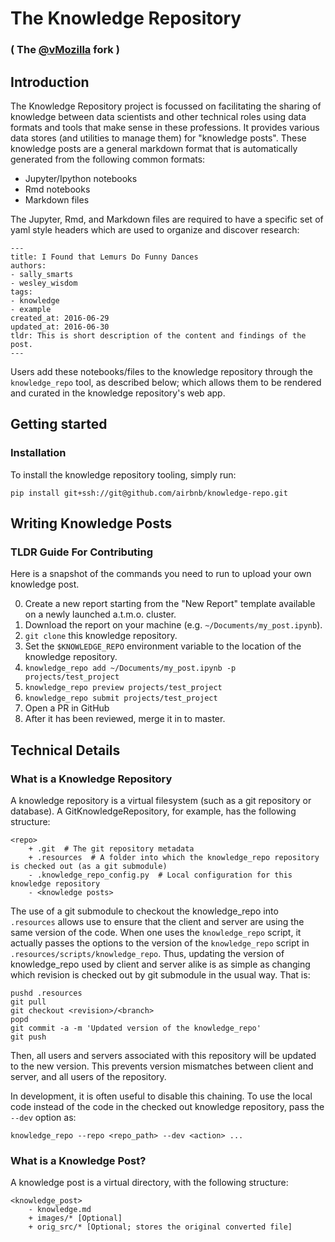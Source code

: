 # The Knowledge Repository

### ( The [@vMozilla](http://github.com/vMozilla) fork )


## Introduction

The Knowledge Repository project is focussed on facilitating the sharing of knowledge between data scientists and other technical roles using data formats and tools that make sense in these professions. It provides various data stores (and utilities to manage them) for "knowledge posts". These knowledge posts are a general markdown format that is automatically generated from the following common formats:

 - Jupyter/Ipython notebooks
 - Rmd notebooks
 - Markdown files

The Jupyter, Rmd, and Markdown files are required to have a specific set of yaml style headers which are used to organize and discover research:

```
---
title: I Found that Lemurs Do Funny Dances
authors:
- sally_smarts
- wesley_wisdom
tags:
- knowledge
- example
created_at: 2016-06-29
updated_at: 2016-06-30
tldr: This is short description of the content and findings of the post.
---
```

Users add these notebooks/files to the knowledge repository through the `knowledge_repo` tool, as described below; which allows them to be rendered and curated in the knowledge repository's web app.

## Getting started

### Installation
To install the knowledge repository tooling, simply run:

`pip install git+ssh://git@github.com/airbnb/knowledge-repo.git`

## Writing Knowledge Posts

### TLDR Guide For Contributing

Here is a snapshot of the commands you need to run to upload your own knowledge post.

0. Create a new report starting from the "New Report" template available on a newly launched a.t.m.o. cluster.
1. Download the report on your machine (e.g. `~/Documents/my_post.ipynb`).
2. `git clone` this knowledge repository.
3. Set the `$KNOWLEDGE_REPO` environment variable to the location of the knowledge repository.
4. `knowledge_repo add ~/Documents/my_post.ipynb -p projects/test_project`
5. `knowledge_repo preview projects/test_project`
6. `knowledge_repo submit projects/test_project`
7. Open a PR in GitHub
8. After it has been reviewed, merge it in to master.

## Technical Details

### What is a Knowledge Repository

A knowledge repository is a virtual filesystem (such as a git repository or database). A GitKnowledgeRepository, for example, has the following structure:

	<repo>
	    + .git  # The git repository metadata
	    + .resources  # A folder into which the knowledge_repo repository is checked out (as a git submodule)
	    - .knowledge_repo_config.py  # Local configuration for this knowledge repository
	    - <knowledge posts>

The use of a git submodule to checkout the knowledge_repo into `.resources` allows use to ensure that the client and server are using the same version of the code. When one uses the `knowledge_repo` script, it actually passes the options to the version of the `knowledge_repo` script in `.resources/scripts/knowledge_repo`. Thus, updating the version of knowledge_repo used by client and server alike is as simple as changing which revision is checked out by git submodule in the usual way. That is:

	pushd .resources
	git pull
	git checkout <revision>/<branch>
	popd
	git commit -a -m 'Updated version of the knowledge_repo'
	git push

Then, all users and servers associated with this repository will be updated to the new version. This prevents version mismatches between client and server, and all users of the repository.

In development, it is often useful to disable this chaining. To use the local code instead of the code in the checked out knowledge repository, pass the `--dev` option as:

`knowledge_repo --repo <repo_path> --dev <action> ...`

### What is a Knowledge Post?

A knowledge post is a virtual directory, with the following structure:

	<knowledge_post>
		- knowledge.md
		+ images/* [Optional]
		+ orig_src/* [Optional; stores the original converted file]


